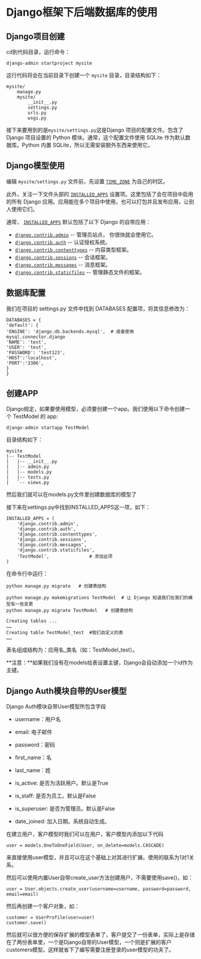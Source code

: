 # Django框架下后端数据库的使用

## Django项目创建

cd到代码目录，运行命令：

```
django-admin startproject mysite
```

这行代码将会在当前目录下创建一个 `mysite` 目录，目录结构如下：

```
mysite/
    manage.py
    mysite/
        __init__.py
        settings.py
        urls.py
        wsgi.py
```

接下来要用到的是`mysite/settings.py`这是Django 项目的配置文件。包含了 Django 项目设置的 Python 模块。通常，这个配置文件使用 SQLite 作为默认数据库。Python 内置 SQLite，所以无需安装额外东西来使用它。

## Django模型使用

编辑 `mysite/settings.py` 文件前，先设置 [`TIME_ZONE`](https://docs.djangoproject.com/zh-hans/2.2/ref/settings/#std:setting-TIME_ZONE) 为自己的时区。

此外，关注一下文件头部的 [`INSTALLED_APPS`](https://docs.djangoproject.com/zh-hans/2.2/ref/settings/#std:setting-INSTALLED_APPS) 设置项。这里包括了会在项目中启用的所有 Django 应用。应用能在多个项目中使用，也可以打包并且发布应用，让别人使用它们。

通常， [`INSTALLED_APPS`](https://docs.djangoproject.com/zh-hans/2.2/ref/settings/#std:setting-INSTALLED_APPS) 默认包括了以下 Django 的自带应用：

- [`django.contrib.admin`](https://docs.djangoproject.com/zh-hans/2.2/ref/contrib/admin/#module-django.contrib.admin) -- 管理员站点， 你很快就会使用它。
- [`django.contrib.auth`](https://docs.djangoproject.com/zh-hans/2.2/topics/auth/#module-django.contrib.auth) -- 认证授权系统。
- [`django.contrib.contenttypes`](https://docs.djangoproject.com/zh-hans/2.2/ref/contrib/contenttypes/#module-django.contrib.contenttypes) -- 内容类型框架。
- [`django.contrib.sessions`](https://docs.djangoproject.com/zh-hans/2.2/topics/http/sessions/#module-django.contrib.sessions) -- 会话框架。
- [`django.contrib.messages`](https://docs.djangoproject.com/zh-hans/2.2/ref/contrib/messages/#module-django.contrib.messages) -- 消息框架。
- [`django.contrib.staticfiles`](https://docs.djangoproject.com/zh-hans/2.2/ref/contrib/staticfiles/#module-django.contrib.staticfiles) -- 管理静态文件的框架。

## 数据库配置

我们在项目的 settings.py 文件中找到 DATABASES 配置项，将其信息修改为：

```
DATABASES = {
'default': {
'ENGINE': 'django.db.backends.mysql',  # 或者使用 mysql.connector.django
'NAME': 'test',
'USER': 'test',
'PASSWORD': 'test123',
'HOST':'localhost',
'PORT':'3306',
}
}
```

## 创建APP

Django规定，如果要使用模型，必须要创建一个app。我们使用以下命令创建一个 TestModel 的 app:

```
django-admin startapp TestModel
```

目录结构如下：

```
mysite
|-- TestModel
|   |-- __init__.py
|   |-- admin.py
|   |-- models.py
|   |-- tests.py
|   `-- views.py
```

然后我们就可以在models.py文件里创建数据库的模型了

接下来在settings.py中找到INSTALLED_APPS这一项，如下：

```
INSTALLED_APPS = (
    'django.contrib.admin',
    'django.contrib.auth',
    'django.contrib.contenttypes',
    'django.contrib.sessions',
    'django.contrib.messages',
    'django.contrib.staticfiles',
    'TestModel',               # 添加此项
)
```

在命令行中运行：

```
python manage.py migrate   # 创建表结构

python manage.py makemigrations TestModel  # 让 Django 知道我们在我们的模型有一些变更
python manage.py migrate TestModel   # 创建表结构
```

```
Creating tables ...
……
Creating table TestModel_test  #我们自定义的表
……
```

表名组成结构为：应用名_类名（如：TestModel_test）。

**注意：**如果我们没有在models给表设置主键，Django会自动添加一个id作为主键。

## Django Auth模块自带的User模型

Django Auth模块自带User模型所包含字段

- username：用户名

- email: 电子邮件

- password：密码

- first_name：名

- last_name：姓

- is_active: 是否为活跃用户。默认是True

- is_staff: 是否为员工。默认是False

- is_superuser: 是否为管理员。默认是False

- date_joined: 加入日期。系统自动生成。

在建立用户，客户模型时我们可以在用户，客户模型内添加以下代码

```
user = models.OneToOneField(User, on_delete=models.CASCADE)
```

来直接使用user模型，并且可以在这个基础上对其进行扩展。使用的联系为1对1关系。

然后可以使用内置User自带create_user方法创建用户，不需要使用save()，如：

```
user = User.objects.create_user(username=username, password=password, email=email)
```

然后再创建一个客户对象，如：

```
customer = UserProfile(user=user)
customer.save()
```

然后就可以很方便的保存扩展的模型表单了，客户提交了一份表单，实际上是存储在了两份表单里，一个是Django自带的User模型，一个则是扩展的客户customers模型。这样就省下了编写需要注册登录的user模型的功夫了。